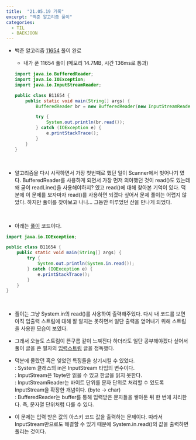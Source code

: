 ```yaml
---
title:  "21.05.19 기록"
excerpt: "백준 알고리즘 풀이"
categories:
  - TIL
  - BAEKJOON
---
```



+ 백준 알고리즘 [11654](https://www.acmicpc.net/problem/11654) 풀이 완료

  + 내가 푼 11654 풀이 (메모리 14.7MB, 시간 136ms로 통과)<br />

  ```java
  import java.io.BufferedReader;
  import java.io.IOException;
  import java.io.InputStreamReader;

  public class B11654 {
      public static void main(String[] args) {
          BufferedReader br = new BufferedReader(new InputStreamReader(System.in));

          try {
              System.out.println(br.read());
          } catch (IOException e) {
              e.printStackTrace();
          }
      }
  }
  ```
<br />

  + 알고리즘을 다시 시작하면서 가장 첫번째로 했던 일이 Scanner에서 벗어나기 였다. BufferedReader를 사용하게 되면서 가장 먼저 의아했던 것이 read()도 있는데 왜 굳이 readLine()을 사용해야하지? 였고 read()에 대해 찾아본 기억이 있다. 덕분에 이 문제를 보자마자 read()를 사용하면 되겠다 싶어서 문제 풀이는 어렵지 않았다. 하지만 풀이를 찾아보고 나니... 그동안 미루었던 산을 만나게 되었다.

<br />

+ 아래는 [풀이](https://st-lab.tistory.com/59) 코드이다.

```java
import java.io.IOException;

public class B11654 {
    public static void main(String[] args) {
        try {
            System.out.println(System.in.read());
        } catch (IOException e) {
            e.printStackTrace();
        }
    }
}
```
<br />

  + 풀이는 그냥 System.in의 read()를 사용하여 출력해주었다. 다시 내 코드를 보면 아직 입출력 스트림에 대해 잘 알지는 못하면서 일단 출력을 얻어내기 위해 스트림을 사용한 모습이 보였다.

  + 그래서 오늘도 스트림이 뜬구름 같이 느껴진다 하더라도 일단 공부해야겠다 싶어서 풀이 글을 쓴 필자의 [입력스트림](https://st-lab.tistory.com/41?category=830901) 글을 정독했다.

  + 덕분에 몰랐던 혹은 잊었던 특징들을 상기시킬 수 있었다.<br />
    : System 클래스의 in은 InputStream 타입의 변수이다.<br />
    : InputStream은 1byte만 읽을 수 있고 한글을 읽지 못한다.<br />
    : InputStreamReader는 바이트 단위를 문자 단위로 처리할 수 있도록 InputStream을 확장한 개념이다. (byte → char)<br />
    : BufferedReader는 buffer를 통해 입력받은 문자들을 쌓아둔 뒤 한 번에 처리한다. 즉, 문자열 단위처럼 다룰 수 있다.


 + 이 문제는 입력 받은 값의 아스키 코드 값을 출력하는 문제이다. 따라서 InputStream만으로도 해결할 수 있기 때문에 System.in.read()의 값을 출력하면 풀리는 것이다.
